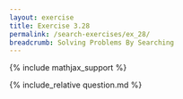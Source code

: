 ```yaml
---
layout: exercise
title: Exercise 3.28
permalink: /search-exercises/ex_28/
breadcrumb: Solving Problems By Searching
---
```


{% include mathjax_support %}

<div><i class="arrow-up loader" data-chapter="search-exercises" data-exercise="ex_28" data-rating="0"></i></div>
{% include_relative question.md %}
